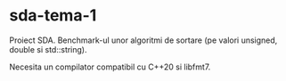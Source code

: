 # sda-tema-1

Proiect SDA. Benchmark-ul unor algoritmi de sortare (pe valori unsigned, double si std::string).

Necesita un compilator compatibil cu C++20 si libfmt7.
